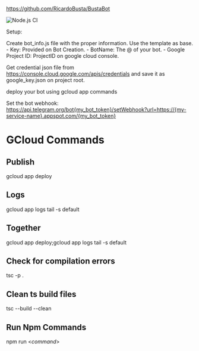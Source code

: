https://github.com/RicardoBusta/BustaBot

![Node.js CI](https://github.com/ricardobusta/bustabot/workflows/Node.js%20CI/badge.svg)

Setup:

Create bot_info.js file with the proper information. Use the template as base.
    - Key: Provided on Bot Creation.
    - BotName: The @ of your bot.
    - Google Project ID: ProjectID on google cloud console.

Get credential json file from https://console.cloud.google.com/apis/credentials and save it as google_key.json on project root.

deploy your bot using gcloud app commands

Set the bot webhook: https://api.telegram.org/bot{my_bot_token}/setWebhook?url=https://{my-service-name}.appspot.com/{my_bot_token}

# GCloud Commands

## Publish
gcloud app deploy

## Logs
gcloud app logs tail -s default

## Together
gcloud app deploy;gcloud app logs tail -s default

## Check for compilation errors
tsc -p .

## Clean ts build files
tsc --build --clean

## Run Npm Commands
npm run <_command_>